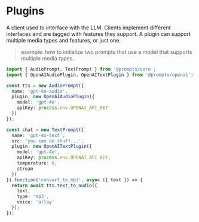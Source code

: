 # Plugins

A client used to interface with the LLM. Clients implement different interfaces and are tagged with features they support. A plugin can support multiple media types and features, or just one.

> example: how to initialize two prompts that use a model that supports multiple media types.

```typescript
import { AudioPrompt, TextPrompt } from '@promptx/core';
import { OpenAIAudioPlugin, OpenAITextPlugin } from '@promptx/openai';

const tts = new AudioPrompt({
  name: 'gpt-4o-audio',
  plugin: new OpenAIAudioPlugin({
    model: 'gpt-4o',
    apiKey: process.env.OPENAI_API_KEY
  })
});

const chat = new TextPrompt({
  name: 'gpt-4o-text',
  src: 'you can do stuff...',
  plugin: new OpenAITextPlugin({
    model: 'gpt-4o',
    apiKey: process.env.OPENAI_API_KEY,
    temperature: 0,
    stream
  })
}).function('convert_to_mp3', async ({ text }) => {
  return await tts.text_to_audio({
    text,
    type: 'mp3',
    voice: 'alloy'
  });
});
```
